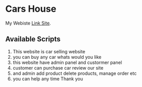# Cars House

My Webiste [Link Site](https://cars-house.web.app/).

## Available Scripts

1) This website is car selling website
2) you can buy any car whats would you like
3) this website have admin panel and custormer panel
4) customer can purchase car review our site
5) and admin add product delete products, manage order etc
6) you can help any time Thank you
